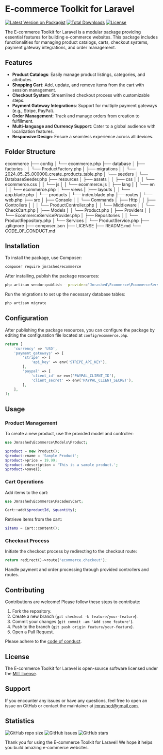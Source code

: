 # E-commerce Toolkit for Laravel

[![Latest Version on Packagist](https://img.shields.io/packagist/v/jmrashed/ecommerce.svg?style=flat-square)](https://packagist.org/packages/jmrashed/ecommerce)
[![Total Downloads](https://img.shields.io/packagist/dt/jmrashed/ecommerce.svg?style=flat-square)](https://packagist.org/packages/jmrashed/ecommerce)
[![License](https://img.shields.io/packagist/l/jmrashed/ecommerce.svg?style=flat-square)](https://packagist.org/packages/jmrashed/ecommerce)

The E-commerce Toolkit for Laravel is a modular package providing essential features for building e-commerce websites. This package includes functionalities for managing product catalogs, carts, checkout systems, payment gateway integrations, and order management.

## Features

- **Product Catalogs**: Easily manage product listings, categories, and attributes.
- **Shopping Cart**: Add, update, and remove items from the cart with session management.
- **Checkout System**: Streamlined checkout process with customizable steps.
- **Payment Gateway Integrations**: Support for multiple payment gateways (e.g., Stripe, PayPal).
- **Order Management**: Track and manage orders from creation to fulfillment.
- **Multi-language and Currency Support**: Cater to a global audience with localization features.
- **Responsive Design**: Ensure a seamless experience across all devices.

## Folder Structure

ecommerce
├── config
│   └── ecommerce.php
├── database
│   ├── factories
│   │   └── ProductFactory.php
│   ├── migrations
│   │   └── 2024_05_25_000000_create_products_table.php
│   └── seeders
│       └── DatabaseSeeder.php
├── resources
│   ├── assets
│   │   ├── css
│   │   │   └── ecommerce.css
│   │   └── js
│   │       └── ecommerce.js
│   ├── lang
│   │   └── en
│   │       └── ecommerce.php
│   └── views
│       ├── layouts
│       │   └── app.blade.php
│       └── products
│           └── index.blade.php
├── routes
│   └── web.php
├── src
│   ├── Console
│   │   └── Commands
│   ├── Http
│   │   ├── Controllers
│   │   │   └── ProductController.php
│   │   └── Middleware
│   │       └── CheckCart.php
│   ├── Models
│   │   └── Product.php
│   ├── Providers
│   │   └── EcommerceServiceProvider.php
│   ├── Repositories
│   │   └── ProductRepository.php
│   └── Services
│       └── ProductService.php 
├── .gitignore
├── composer.json
├── LICENSE
├── README.md
└── CODE_OF_CONDUCT.md



## Installation

To install the package, use Composer:

```bash
composer require jmrashed/ecommerce
```

After installing, publish the package resources:

```bash
php artisan vendor:publish --provider="Jmrashed\Ecommerce\EcommerceServiceProvider"
```

Run the migrations to set up the necessary database tables:

```bash
php artisan migrate
```

## Configuration

After publishing the package resources, you can configure the package by editing the configuration file located at `config/ecommerce.php`.

```php
return [
    'currency' => 'USD',
    'payment_gateways' => [
        'stripe' => [
            'api_key' => env('STRIPE_API_KEY'),
        ],
        'paypal' => [
            'client_id' => env('PAYPAL_CLIENT_ID'),
            'client_secret' => env('PAYPAL_CLIENT_SECRET'),
        ],
    ],
];
```

## Usage

### Product Management

To create a new product, use the provided model and controller:

```php
use Jmrashed\Ecommerce\Models\Product;

$product = new Product();
$product->name = 'Sample Product';
$product->price = 19.99;
$product->description = 'This is a sample product.';
$product->save();
```

### Cart Operations

Add items to the cart:

```php
use Jmrashed\Ecommerce\Facades\Cart;

Cart::add($productId, $quantity);
```

Retrieve items from the cart:

```php
$items = Cart::content();
```

### Checkout Process

Initiate the checkout process by redirecting to the checkout route:

```php
return redirect()->route('ecommerce.checkout');
```

Handle payment and order processing through provided controllers and routes.

## Contributing

Contributions are welcome! Please follow these steps to contribute:

1. Fork the repository.
2. Create a new branch (`git checkout -b feature/your-feature`).
3. Commit your changes (`git commit -am 'Add some feature'`).
4. Push to the branch (`git push origin feature/your-feature`).
5. Open a Pull Request.

Please adhere to the [code of conduct](CODE_OF_CONDUCT.md).

## License

The E-commerce Toolkit for Laravel is open-source software licensed under the [MIT license](LICENSE).

## Support

If you encounter any issues or have any questions, feel free to open an issue on GitHub or contact the maintainer at [jmrashed@gmail.com](mailto:jmrashed@gmail.com).

## Statistics

![GitHub repo size](https://img.shields.io/github/repo-size/jmrashed/ecommerce)
![GitHub issues](https://img.shields.io/github/issues/jmrashed/ecommerce)
![GitHub stars](https://img.shields.io/github/stars/jmrashed/ecommerce?style=social)

Thank you for using the E-commerce Toolkit for Laravel! We hope it helps you build amazing e-commerce websites.
